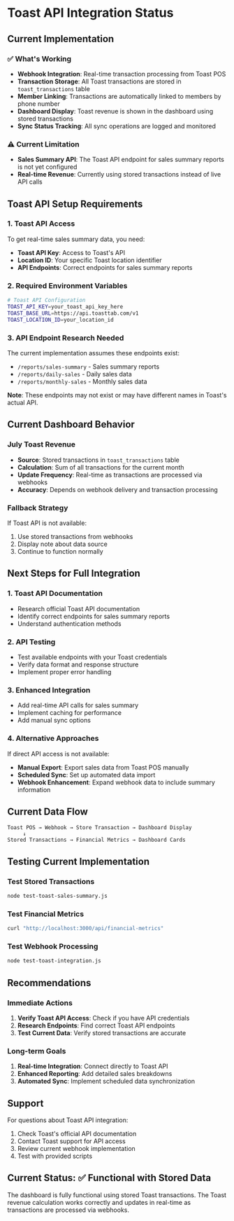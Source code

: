 # Toast API Integration Status

## Current Implementation

### ✅ What's Working
- **Webhook Integration**: Real-time transaction processing from Toast POS
- **Transaction Storage**: All Toast transactions are stored in `toast_transactions` table
- **Member Linking**: Transactions are automatically linked to members by phone number
- **Dashboard Display**: Toast revenue is shown in the dashboard using stored transactions
- **Sync Status Tracking**: All sync operations are logged and monitored

### ⚠️ Current Limitation
- **Sales Summary API**: The Toast API endpoint for sales summary reports is not yet configured
- **Real-time Revenue**: Currently using stored transactions instead of live API calls

## Toast API Setup Requirements

### 1. Toast API Access
To get real-time sales summary data, you need:
- **Toast API Key**: Access to Toast's API
- **Location ID**: Your specific Toast location identifier
- **API Endpoints**: Correct endpoints for sales summary reports

### 2. Required Environment Variables
```bash
# Toast API Configuration
TOAST_API_KEY=your_toast_api_key_here
TOAST_BASE_URL=https://api.toasttab.com/v1
TOAST_LOCATION_ID=your_location_id
```

### 3. API Endpoint Research Needed
The current implementation assumes these endpoints exist:
- `/reports/sales-summary` - Sales summary reports
- `/reports/daily-sales` - Daily sales data
- `/reports/monthly-sales` - Monthly sales data

**Note**: These endpoints may not exist or may have different names in Toast's actual API.

## Current Dashboard Behavior

### July Toast Revenue
- **Source**: Stored transactions in `toast_transactions` table
- **Calculation**: Sum of all transactions for the current month
- **Update Frequency**: Real-time as transactions are processed via webhooks
- **Accuracy**: Depends on webhook delivery and transaction processing

### Fallback Strategy
If Toast API is not available:
1. Use stored transactions from webhooks
2. Display note about data source
3. Continue to function normally

## Next Steps for Full Integration

### 1. Toast API Documentation
- Research official Toast API documentation
- Identify correct endpoints for sales summary reports
- Understand authentication methods

### 2. API Testing
- Test available endpoints with your Toast credentials
- Verify data format and response structure
- Implement proper error handling

### 3. Enhanced Integration
- Add real-time API calls for sales summary
- Implement caching for performance
- Add manual sync options

### 4. Alternative Approaches
If direct API access is not available:
- **Manual Export**: Export sales data from Toast POS manually
- **Scheduled Sync**: Set up automated data import
- **Webhook Enhancement**: Expand webhook data to include summary information

## Current Data Flow

```
Toast POS → Webhook → Store Transaction → Dashboard Display
     ↓
Stored Transactions → Financial Metrics → Dashboard Cards
```

## Testing Current Implementation

### Test Stored Transactions
```bash
node test-toast-sales-summary.js
```

### Test Financial Metrics
```bash
curl "http://localhost:3000/api/financial-metrics"
```

### Test Webhook Processing
```bash
node test-toast-integration.js
```

## Recommendations

### Immediate Actions
1. **Verify Toast API Access**: Check if you have API credentials
2. **Research Endpoints**: Find correct Toast API endpoints
3. **Test Current Data**: Verify stored transactions are accurate

### Long-term Goals
1. **Real-time Integration**: Connect directly to Toast API
2. **Enhanced Reporting**: Add detailed sales breakdowns
3. **Automated Sync**: Implement scheduled data synchronization

## Support

For questions about Toast API integration:
1. Check Toast's official API documentation
2. Contact Toast support for API access
3. Review current webhook implementation
4. Test with provided scripts

## Current Status: ✅ Functional with Stored Data

The dashboard is fully functional using stored Toast transactions. The Toast revenue calculation works correctly and updates in real-time as transactions are processed via webhooks. 